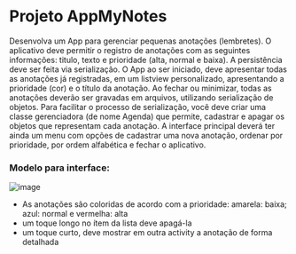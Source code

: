 # Projeto AppMyNotes

Desenvolva um App para gerenciar pequenas anotações (lembretes). O aplicativo deve permitir o registro de anotações com as seguintes informações: titulo, texto e prioridade (alta, normal e baixa). A persistência deve ser feita via serialização. O App ao ser iniciado, deve apresentar todas as anotações já registradas, em um listview personalizado, apresentando a prioridade (cor) e o título da anotação. Ao fechar ou minimizar, todas as anotações deverão ser gravadas em arquivos, utilizando serialização de objetos. Para facilitar o processo de serialização, você deve criar uma classe gerenciadora (de nome Agenda) que permite, cadastrar e apagar os objetos que representam cada anotação. A interface principal deverá ter ainda um menu com opções de cadastrar uma nova anotação, ordenar por prioridade, por ordem alfabética e fechar o aplicativo.

### Modelo para interface:
![image](https://user-images.githubusercontent.com/49655656/132913920-ee4e9f3e-d8a8-420a-818c-a76cb7e04507.png)

* As anotações são coloridas de acordo com a prioridade: amarela: baixa; azul: normal e vermelha: alta
* um toque longo no ítem da lista deve apagá-la
* um toque curto, deve mostrar em outra activity a anotação de forma detalhada
